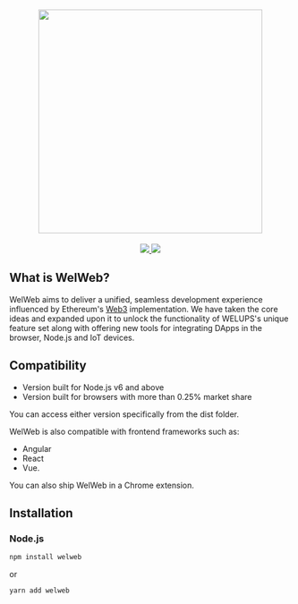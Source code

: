 <h1 align="center">
  <img align="center" src="https://welups.com/wp-content/uploads/2021/06/WEB-345-11.png" width="400"/>
</h1>

<p align="center">
  <a href="https://github.com/tron-us/welweb/issues">
    <img src="https://img.shields.io/github/issues/tron-us/welweb.svg">
  </a>
  <a href="https://github.com/tron-us/welweb/graphs/contributors">
    <img src="https://img.shields.io/github/contributors/tron-us/welweb.svg">
  </a>
</p>

## What is WelWeb?

WelWeb aims to deliver a unified, seamless development experience influenced by Ethereum's [Web3](https://github.com/ethereum/web3.js/) implementation. We have taken the core ideas and expanded upon it to unlock the functionality of WELUPS's unique feature set along with offering new tools for integrating DApps in the browser, Node.js and IoT devices.

## Compatibility
- Version built for Node.js v6 and above
- Version built for browsers with more than 0.25% market share

You can access either version specifically from the dist folder.

WelWeb is also compatible with frontend frameworks such as:
- Angular
- React
- Vue.

You can also ship WelWeb in a Chrome extension.

## Installation

### Node.js
```bash
npm install welweb
```
or
```bash
yarn add welweb
```
